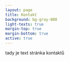 ```yaml
---
layout: page
title: Kontakt
background: bg-gray-800
light-texts: true
margin-top: true
margin-bottom: true
active: true
---
```

tady je text stránka kontaktů
